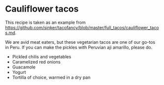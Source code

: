 

# Cauliflower tacos

This recipe is taken as an example from https://github.com/sinker/tacofancy/blob/master/full_tacos/cauliflower_tacos.md.

We are avid meat eaters, but these vegetarian tacos are one of our go-tos in
Peru. If you can make the pickles with Peruvian aji amarillo, please do.

- Pickled chilis and vegetables
- Caramelized red onions
- Guacamole
- Yogurt
- Tortilla of choice, warmed in a dry pan
